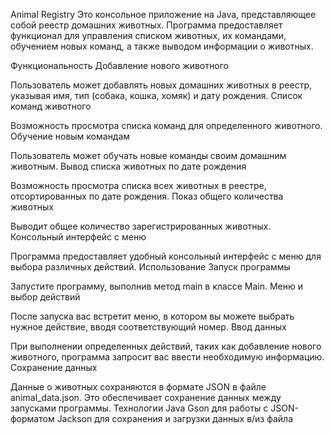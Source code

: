 Animal Registry
Это консольное приложение на Java, представляющее собой реестр домашних животных. Программа предоставляет функционал для управления списком животных, их командами, обучением новых команд, а также выводом информации о животных.

Функциональность
Добавление нового животного

Пользователь может добавлять новых домашних животных в реестр, указывая имя, тип (собака, кошка, хомяк) и дату рождения.
Список команд животного

Возможность просмотра списка команд для определенного животного.
Обучение новым командам

Пользователь может обучать новые команды своим домашним животным.
Вывод списка животных по дате рождения

Возможность просмотра списка всех животных в реестре, отсортированных по дате рождения.
Показ общего количества животных

Выводит общее количество зарегистрированных животных.
Консольный интерфейс с меню

Программа предоставляет удобный консольный интерфейс с меню для выбора различных действий.
Использование
Запуск программы

Запустите программу, выполнив метод main в классе Main.
Меню и выбор действий

После запуска вас встретит меню, в котором вы можете выбрать нужное действие, вводя соответствующий номер.
Ввод данных

При выполнении определенных действий, таких как добавление нового животного, программа запросит вас ввести необходимую информацию.
Сохранение данных

Данные о животных сохраняются в формате JSON в файле animal_data.json. Это обеспечивает сохранение данных между запусками программы.
Технологии
Java
Gson для работы с JSON-форматом
Jackson для сохранения и загрузки данных в/из файла

